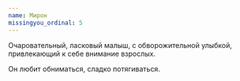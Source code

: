 ```yaml
---
name: Мирон
missingyou_ordinal: 5
---
```

Очаровательный, ласковый малыш, с обворожительной улыбкой, привлекающий к себе внимание взрослых.

Он любит обниматься, сладко потягиваться.
